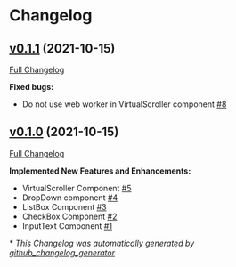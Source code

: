 # Changelog

## [v0.1.1](https://github.com/adaleks/anywhere-ui/tree/v0.1.1) (2021-10-15)

[Full Changelog](https://github.com/adaleks/anywhere-ui/compare/v0.1.0...v0.1.1)

**Fixed bugs:**

- Do not use web worker in VirtualScroller component [\#8](https://github.com/adaleks/anywhere-ui/issues/8)

## [v0.1.0](https://github.com/adaleks/anywhere-ui/tree/v0.1.0) (2021-10-15)

[Full Changelog](https://github.com/adaleks/anywhere-ui/compare/1cb51b5d82cdaec1d6fefef0e472103601247d89...v0.1.0)

**Implemented New Features and Enhancements:**

- VirtualScroller Component [\#5](https://github.com/adaleks/anywhere-ui/issues/5)
- DropDown component [\#4](https://github.com/adaleks/anywhere-ui/issues/4)
- ListBox Component [\#3](https://github.com/adaleks/anywhere-ui/issues/3)
- CheckBox Component [\#2](https://github.com/adaleks/anywhere-ui/issues/2)
- InputText Component [\#1](https://github.com/adaleks/anywhere-ui/issues/1)

\* _This Changelog was automatically generated by [github_changelog_generator](https://github.com/github-changelog-generator/github-changelog-generator)_
